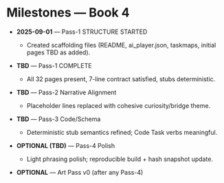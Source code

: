 # Milestones — Book 4

- **2025-09-01** — Pass-1 STRUCTURE STARTED
  - Created scaffolding files (README, ai_player.json, taskmaps, initial pages TBD as added).

- **TBD** — Pass-1 COMPLETE
  - All 32 pages present, 7-line contract satisfied, stubs deterministic.

- **TBD** — Pass-2 Narrative Alignment
  - Placeholder lines replaced with cohesive curiosity/bridge theme.

- **TBD** — Pass-3 Code/Schema
  - Deterministic stub semantics refined; Code Task verbs meaningful.

- **OPTIONAL (TBD)** — Pass-4 Polish
  - Light phrasing polish; reproducible build + hash snapshot update.

- **OPTIONAL** — Art Pass v0 (after any Pass-4)

